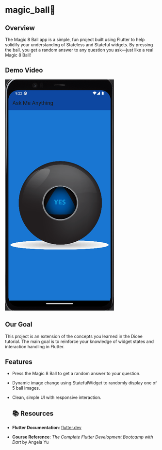 # magic_ball🎱

## Overview
The Magic 8 Ball app is a simple, fun project built using Flutter to help solidify your understanding of Stateless and Stateful widgets. By pressing the ball, you get a random answer to any question you ask—just like a real Magic 8 Ball!

## Demo Video
![Demo of Dicee App](gif/demo.gif)

## Our Goal
This project is an extension of the concepts you learned in the Dicee tutorial. The main goal is to reinforce your knowledge of widget states and interaction handling in Flutter.

## Features
- Press the Magic 8 Ball to get a random answer to your question.
- Dynamic image change using StatefulWidget to randomly display one of 5 ball images.
- Clean, simple UI with responsive interaction.

  ## 📚 Resources
- **Flutter Documentation**: [flutter.dev](https://flutter.dev)
- **Course Reference**: *The Complete Flutter Development Bootcamp with Dart* by Angela Yu  
